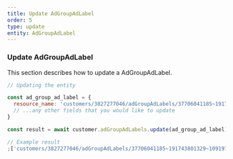 ```yaml
---
title: Update AdGroupAdLabel
order: 5
type: update
entity: AdGroupAdLabel
---
```


### Update AdGroupAdLabel

This section describes how to update a AdGroupAdLabel.

```javascript
// Updating the entity

const ad_group_ad_label = {
  resource_name: 'customers/3827277046/adGroupAdLabels/37706041185~191743801329~1091971976', // The resource_name is required
  // ...any other fields that you would like to update
}

const result = await customer.adGroupAdLabels.update(ad_group_ad_label)
```

```javascript
// Example result
;['customers/3827277046/adGroupAdLabels/37706041185~191743801329~1091971976']
```
